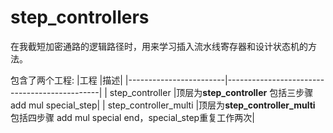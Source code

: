 # step_controllers
在我截短加密通路的逻辑路径时，用来学习插入流水线寄存器和设计状态机的方法。

包含了两个工程:
|工程                    |描述|
|------------------------|----------------------------------------------|
|  step_controller       |顶层为**step_controller** 包括三步骤 add mul special_step|
|  step_controller_multi |顶层为**step_controller_multi** 包括四步骤 add mul special end，special_step重复工作两次|
